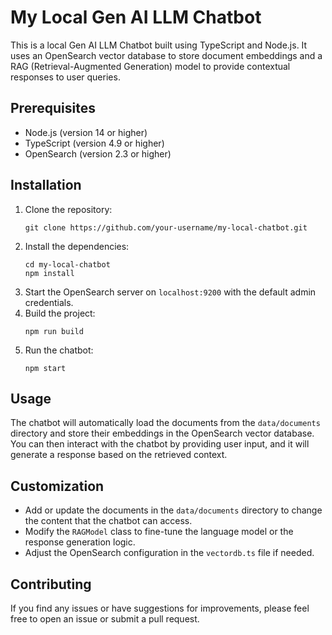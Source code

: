 # My Local Gen AI LLM Chatbot

This is a local Gen AI LLM Chatbot built using TypeScript and Node.js. It uses an OpenSearch vector database to store document embeddings and a RAG (Retrieval-Augmented Generation) model to provide contextual responses to user queries.

## Prerequisites

- Node.js (version 14 or higher)
- TypeScript (version 4.9 or higher)
- OpenSearch (version 2.3 or higher)

## Installation

1. Clone the repository:
   ```
   git clone https://github.com/your-username/my-local-chatbot.git
   ```
2. Install the dependencies:
   ```
   cd my-local-chatbot
   npm install
   ```
3. Start the OpenSearch server on `localhost:9200` with the default admin credentials.
4. Build the project:
   ```
   npm run build
   ```
5. Run the chatbot:
   ```
   npm start
   ```

## Usage

The chatbot will automatically load the documents from the `data/documents` directory and store their embeddings in the OpenSearch vector database. You can then interact with the chatbot by providing user input, and it will generate a response based on the retrieved context.

## Customization

- Add or update the documents in the `data/documents` directory to change the content that the chatbot can access.
- Modify the `RAGModel` class to fine-tune the language model or the response generation logic.
- Adjust the OpenSearch configuration in the `vectordb.ts` file if needed.

## Contributing

If you find any issues or have suggestions for improvements, please feel free to open an issue or submit a pull request.
